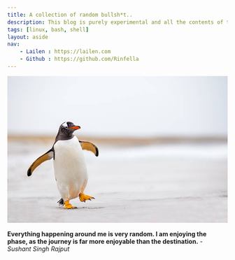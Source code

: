 ```yaml
---
title: A collection of random bullsh*t..
description: This blog is purely experimental and all the contents of this blog is solel for educational puposes. 
tags: [linux, bash, shell]
layout: aside 
nav:
    - Lailen : https://lailen.com
    - Github : https://github.com/Rinfella
---
```


![image](/pen.jpg) 

**Everything happening around me is very random. I am enjoying the phase, as the journey is far more enjoyable than the destination.**   - *Sushant Singh Rajput*



